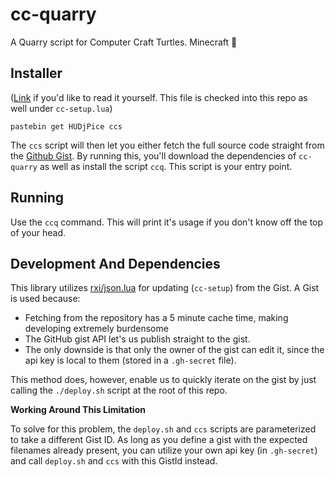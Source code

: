 # cc-quarry

A Quarry script for Computer Craft Turtles. Minecraft :shrug:

## Installer

([Link](https://pastebin.com/HUDjPice) if you'd like to read it yourself. This file is checked into this repo as well under `cc-setup.lua`)

```
pastebin get HUDjPice ccs
```

The `ccs` script will then let you either fetch the full source code straight from the [Github Gist](https://gist.github.com/dfontana/d72ae5868a87adeb6345dbe6f041138d). By running this, you'll download the dependencies of `cc-quarry` as well as install the script `ccq`. This script is your entry point.

## Running

Use the `ccq` command. This will print it's usage if you don't know off the top of your head.

## Development And Dependencies

This library utilizes [rxi/json.lua](https://github.com/rxi/json.lua) for updating (`cc-setup`) from the Gist. A Gist is used because:

- Fetching from the repository has a 5 minute cache time, making developing extremely burdensome
- The GitHub gist API let's us publish straight to the gist.
- The only downside is that only the owner of the gist can edit it, since the api key is local to them (stored in a `.gh-secret` file).

This method does, however, enable us to quickly iterate on the gist by just calling the `./deploy.sh` script at the root of this repo.

__Working Around This Limitation__

To solve for this problem, the `deploy.sh` and `ccs` scripts are parameterized to take a different Gist ID. As long as you define a gist with the expected filenames already present, you can utilize your own api key (in `.gh-secret`) and call `deploy.sh` and `ccs` with this GistId instead.
